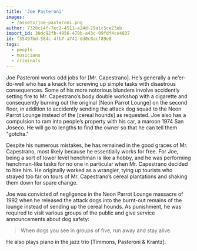 ```yaml
---
title: 'Joe Pasteroni'
images:
  - /assets/joe-pasteroni.png
author: 7328c14f-7ec2-4511-a24d-29a1c5ce23eb
import_id: 30dc92fb-4956-479b-a43c-99fdf4ce4837
id: f35497bd-584c-4fb7-a741-dd0c0acf89e8
tags:
  - people
  - musicians
  - criminals
---
```

Joe Pasteroni works odd jobs for [Mr. Capestrano]. He’s generally a ne’er-do-well who has a knack for screwing up simple tasks with disastrous consequences. Some of his more notorious blunders involve accidently setting fire to Mr. Capestrano’s body double workshop with a cigarette and consequently burning out the original [Neon Parrot Lounge] on the second floor, in addition to accidently sending the attack dog squad to the Neon Parrot Lounge instead of the [cereal hounds] as requested. Joe also has a compulsion to ram into people’s property with his car, a maroon 1974 San Joseco. He will go to lengths to find the owner so that he can tell them "gotcha."

Despite his numerous mistakes, he has remained in the good graces of Mr. Capestrano, most likely because he essentially works for free. For Joe, being a sort of lower level henchman is like a hobby, and he was performing henchman-like tasks for no one in particular when Mr. Capestrano decided to hire him. He originally worked as a wrangler, tying up tourists who strayed too far on tours of Mr. Capestrano’s cereal plantations and shaking them down for spare change.

Joe was convicted of negligence in the Neon Parrot Lounge massacre of 1992 when he released the attack dogs into the burnt-out remains of the lounge instead of sending up the cereal hounds. As punishment, he was required to visit various groups of the public and give service announcements about dog safety:

> When dogs you see in groups of five,
run away and stay alive.

He also plays piano in the jazz trio [Timmons, Pasteroni & Krantz].